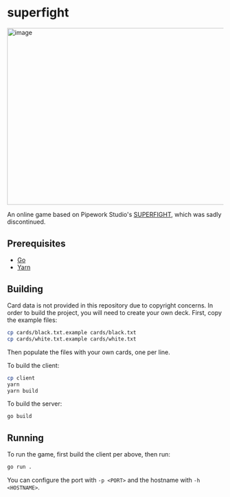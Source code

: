 # superfight
<img width="611" height="412.5" alt="image" src="https://github.com/user-attachments/assets/61721973-381e-4756-a520-fa21b5845921" />


An online game based on Pipework Studio's [SUPERFIGHT](https://store.steampowered.com/app/404770/SUPERFIGHT/), which was sadly discontinued.

## Prerequisites

- [Go](https://go.dev/doc/install)
- [Yarn](https://yarnpkg.com/getting-started/install)

## Building

Card data is not provided in this repository due to copyright concerns. In order to build the project, you will need to create your own deck. First, copy the example files:

```bash
cp cards/black.txt.example cards/black.txt
cp cards/white.txt.example cards/white.txt
```

Then populate the files with your own cards, one per line.

To build the client:

```bash
cp client
yarn
yarn build
```

To build the server:

```bash
go build
```

## Running

To run the game, first build the client per above, then run:

```bash
go run .
```

You can configure the port with `-p <PORT>` and the hostname with `-h <HOSTNAME>`.
